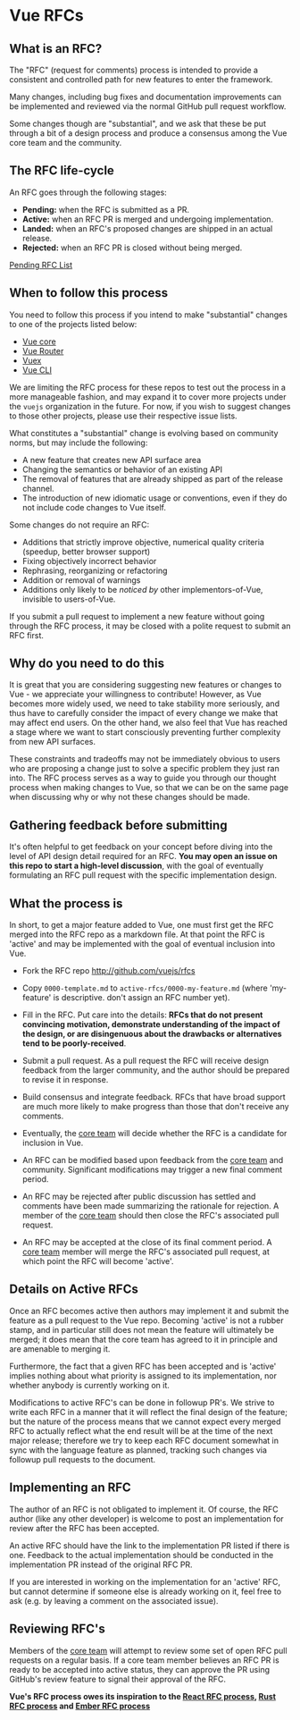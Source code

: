 # Vue RFCs

## What is an RFC?

The "RFC" (request for comments) process is intended to provide a
consistent and controlled path for new features to enter the framework.

Many changes, including bug fixes and documentation improvements can be
implemented and reviewed via the normal GitHub pull request workflow.

Some changes though are "substantial", and we ask that these be put
through a bit of a design process and produce a consensus among the Vue
core team and the community.

## The RFC life-cycle

An RFC goes through the following stages:

- **Pending:** when the RFC is submitted as a PR.
- **Active:** when an RFC PR is merged and undergoing implementation.
- **Landed:** when an RFC's proposed changes are shipped in an actual release.
- **Rejected:** when an RFC PR is closed without being merged.

[Pending RFC List](https://github.com/vuejs/rfcs/pulls)

## When to follow this process

You need to follow this process if you intend to make "substantial"
changes to one of the projects listed below:

- [Vue core](https://github.com/vuejs/vue)
- [Vue Router](https://github.com/vuejs/vue-router)
- [Vuex](https://github.com/vuejs/vuex)
- [Vue CLI](https://github.com/vuejs/vue-cli)

We are limiting the RFC process for these repos to test out the process in a more manageable fashion, and may expand it to cover more projects under the `vuejs` organization in the future. For now, if you wish to suggest changes to those other projects, please use their respective issue lists.

What constitutes a "substantial" change is evolving based on community norms, but may include the following:

- A new feature that creates new API surface area
- Changing the semantics or behavior of an existing API
- The removal of features that are already shipped as part of the release channel.
- The introduction of new idiomatic usage or conventions, even if they do not include code changes to Vue itself.

Some changes do not require an RFC:

- Additions that strictly improve objective, numerical quality criteria (speedup, better browser support)
- Fixing objectively incorrect behavior
- Rephrasing, reorganizing or refactoring
- Addition or removal of warnings
- Additions only likely to be _noticed by_ other implementors-of-Vue, invisible to users-of-Vue.

If you submit a pull request to implement a new feature without going
through the RFC process, it may be closed with a polite request to
submit an RFC first.

## Why do you need to do this

It is great that you are considering suggesting new features or changes to Vue - we appreciate your willingness to contribute! However, as Vue becomes more widely used, we need to take stability more seriously, and thus have to carefully consider the impact of every change we make that may affect end users. On the other hand, we also feel that Vue has reached a stage where we want to start consciously preventing further complexity from new API surfaces.

These constraints and tradeoffs may not be immediately obvious to users who are proposing a change just to solve a specific problem they just ran into. The RFC process serves as a way to guide you through our thought process when making changes to Vue, so that we can be on the same page when discussing why or why not these changes should be made.

## Gathering feedback before submitting

It's often helpful to get feedback on your concept before diving into the
level of API design detail required for an RFC. **You may open an
issue on this repo to start a high-level discussion**, with the goal of
eventually formulating an RFC pull request with the specific implementation
design.

## What the process is

In short, to get a major feature added to Vue, one must first get the
RFC merged into the RFC repo as a markdown file. At that point the RFC
is 'active' and may be implemented with the goal of eventual inclusion
into Vue.

* Fork the RFC repo http://github.com/vuejs/rfcs

* Copy `0000-template.md` to `active-rfcs/0000-my-feature.md` (where
'my-feature' is descriptive. don't assign an RFC number yet).

* Fill in the RFC. Put care into the details: **RFCs that do not
present convincing motivation, demonstrate understanding of the
impact of the design, or are disingenuous about the drawbacks or
alternatives tend to be poorly-received**.

* Submit a pull request. As a pull request the RFC will receive design
feedback from the larger community, and the author should be prepared
to revise it in response.

* Build consensus and integrate feedback. RFCs that have broad support
are much more likely to make progress than those that don't receive any
comments.

* Eventually, the [core team] will decide whether the RFC is a candidate
for inclusion in Vue.

* An RFC can be modified based upon feedback from the [core team] and community. Significant modifications may trigger a new final comment period.

* An RFC may be rejected after public discussion has settled
and comments have been made summarizing the rationale for rejection. A member of the [core team] should then close the RFC's associated pull request.

* An RFC may be accepted at the close of its final comment period. A [core team] member will merge the RFC's associated pull request, at which point the RFC will become 'active'.

## Details on Active RFCs

Once an RFC becomes active then authors may implement it and submit the
feature as a pull request to the Vue repo. Becoming 'active' is not a rubber
stamp, and in particular still does not mean the feature will ultimately
be merged; it does mean that the core team has agreed to it in principle
and are amenable to merging it.

Furthermore, the fact that a given RFC has been accepted and is
'active' implies nothing about what priority is assigned to its
implementation, nor whether anybody is currently working on it.

Modifications to active RFC's can be done in followup PR's. We strive
to write each RFC in a manner that it will reflect the final design of
the feature; but the nature of the process means that we cannot expect
every merged RFC to actually reflect what the end result will be at
the time of the next major release; therefore we try to keep each RFC
document somewhat in sync with the language feature as planned,
tracking such changes via followup pull requests to the document.

## Implementing an RFC

The author of an RFC is not obligated to implement it. Of course, the
RFC author (like any other developer) is welcome to post an
implementation for review after the RFC has been accepted.

An active RFC should have the link to the implementation PR listed if there is one. Feedback to the actual implementation should be conducted in the implementation PR instead of the original RFC PR.

If you are interested in working on the implementation for an 'active'
RFC, but cannot determine if someone else is already working on it,
feel free to ask (e.g. by leaving a comment on the associated issue).

## Reviewing RFC's

Members of the [core team] will attempt to review some set of open RFC
pull requests on a regular basis. If a core team member believes an RFC PR is ready to be accepted into active status, they can approve the PR using GitHub's review feature to signal their approval of the RFC.

**Vue's RFC process owes its inspiration to the [React RFC process], [Rust RFC process] and [Ember RFC process]**

[React RFC process]: https://github.com/reactjs/rfcs
[Rust RFC process]: https://github.com/rust-lang/rfcs
[Ember RFC process]: https://github.com/emberjs/rfcs
[core team]: https://vuejs.org/v2/guide/team.html
